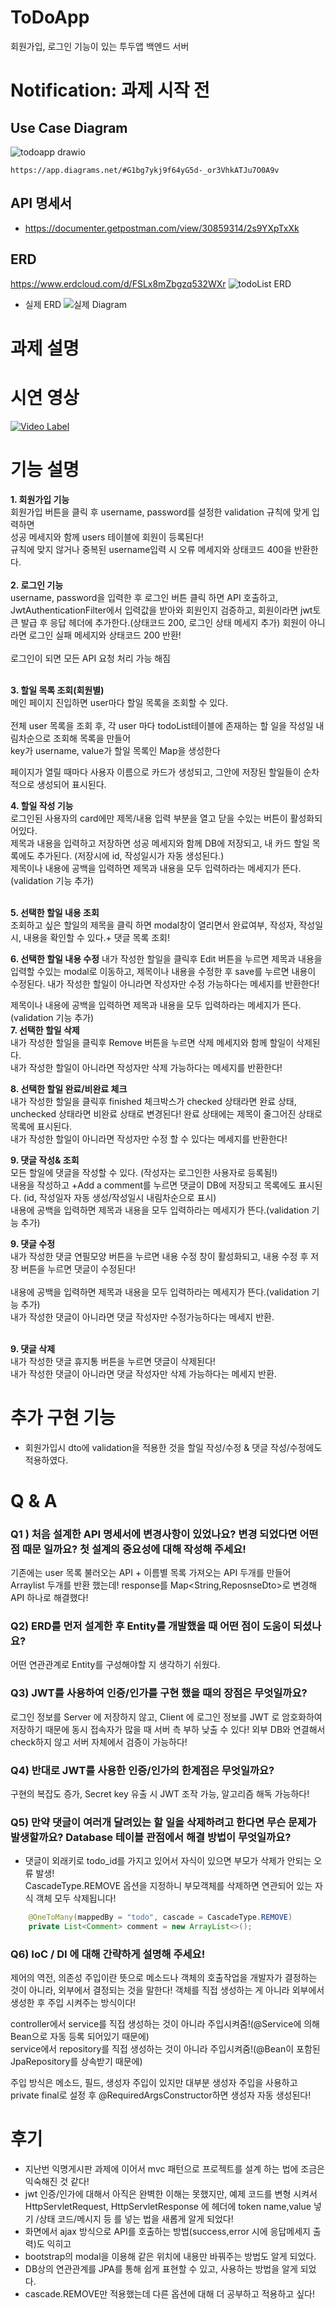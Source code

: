 # ToDoApp
회원가입, 로그인 기능이 있는 투두앱 백엔드 서버

# **Notification: 과제 시작 전**

## Use Case Diagram
![todoapp drawio](https://github.com/leeminju/ToDoApp/assets/19209147/1a799051-5579-4fe1-b4bf-d9351be27b36)

    https://app.diagrams.net/#G1bg7ykj9f64yG5d-_or3VhkATJu7O0A9v
## API 명세서
- https://documenter.getpostman.com/view/30859314/2s9YXpTxXk
    
## ERD
  https://www.erdcloud.com/d/FSLx8mZbgzq532WXr 
![todoList ERD](https://github.com/leeminju/ToDoApp/assets/19209147/c9ff681b-e6fe-4967-b849-8ea14a4944cd)
- 실제 ERD
![실제 Diagram](https://github.com/leeminju/ToDoApp/assets/19209147/5eac8c8c-c690-4c9f-9ba9-7275be1d5447)


# 과제 설명
# 시연 영상

[![Video Label](https://github.com/leeminju/ToDoApp/assets/19209147/b7cb7dbe-59dc-43d5-a867-97c55e948183)](https://www.youtube.com/embed/Oy8WAXJbofs)

# 기능 설명
**1. 회원가입 기능**<br>
회원가입 버튼을 클릭 후 username, password를 설정한 validation 규칙에 맞게 입력하면 <br>
성공 메세지와 함께 users 테이블에 회원이 등록된다!<br>
규칙에 맞지 않거나 중복된 username입력 시 오류 메세지와 상태코드 400을 반환한다. <br>
<br>
**2. 로그인 기능**<br>
username, password을 입력한 후 로그인 버튼 클릭 하면 API 호출하고,<br> 
JwtAuthenticationFilter에서 입력값을 받아와 회원인지 검증하고,
회원이라면 jwt토큰 발급 후 응답 헤더에 추가한다.(상태코드 200, 로그인 상태 메세지 추가)
회원이 아니라면 로그인 실패 메세지와 상태코드 200 반환!<br><br>
로그인이 되면 모든 API 요청 처리 가능 해짐<br><br>
 
**3. 할일 목록 조회(회원별)**<br>
메인 페이지 진입하면 user마다 할일 목록을 조회할 수 있다.<br><br>
전체 user 목록을 조회 후, 각 user 마다 todoList테이블에 존재하는 할 일을 작성일 내림차순으로 조회해 목록을 만들어<br>
key가 username, value가 할일 목록인 Map을 생성한다<br> 

페이지가 열릴 때마다 사용자 이름으로 카드가 생성되고, 그안에 저장된 할일들이 순차적으로 생성되어 표시된다.

**4. 할일 작성 기능**<br>
로그인된 사용자의 card에만 제목/내용 입력 부분을 열고 닫을 수있는 버튼이 활성화되어있다.<br>
제목과 내용을 입력하고 저장하면 성공 메세지와 함께 DB에 저장되고, 내 카드 할일 목록에도 추가된다.
(저장시에 id, 작성일시가 자동 생성된다.)<br>
제목이나 내용에 공백을 입력하면 제목과 내용을 모두 입력하라는 메세지가 뜬다.(validation 기능 추가)


<br>**5. 선택한 할일 내용 조회**
<br>조회하고 싶은 할일의 제목을 클릭 하면 modal창이 열리면서 완료여부, 작성자, 작성일시, 내용을 확인할 수 있다.+ 댓글 목록 조회!

**6. 선택한 할일 내용 수정**
내가 작성한 할일을 클릭후 Edit 버튼을 누르면 제목과 내용을 입력할 수있는 modal로 이동하고, 제목이나 내용을 수정한 후 save를 누르면 내용이 수정된다.
내가 작성한 할일이 아니라면 작성자만 수정 가능하다는 메세지를 반환한다!<br>

제목이나 내용에 공백을 입력하면 제목과 내용을 모두 입력하라는 메세지가 뜬다.(validation 기능 추가)
<br>**7. 선택한 할일 삭제**<br>
내가 작성한 할일을 클릭후 Remove 버튼을 누르면 삭제 메세지와 함께 할일이 삭제된다.
<br>내가 작성한 할일이 아니라면 작성자만 삭제 가능하다는 메세지를 반환한다!
 
**8. 선택한 할일 완료/비완료 체크**<br>
내가 작성한 할일을 클릭후 finished 체크박스가 checked 상태라면 완료 상태,<br>
unchecked 상태라면 비완료 상태로 변경된다!
완료 상태에는 제목이 줄그어진 상태로 목록에 표시된다.
<br>내가 작성한 할일이 아니라면 작성자만 수정 할 수 있다는 메세지를 반환한다!

**9. 댓글 작성& 조회**<br>
모든 할일에 댓글을 작성할 수 있다. (작성자는 로그인한 사용자로 등록됨!)<br>
내용을 작성하고 +Add a comment를 누르면 댓글이 DB에 저장되고 목록에도 표시된다. (id, 작성일자 자동 생성/작성일시 내림차순으로 표시)
<br>내용에 공백을 입력하면 제목과 내용을 모두 입력하라는 메세지가 뜬다.(validation 기능 추가)

**9. 댓글 수정**<br>
내가 작성한 댓글 연필모양 버튼을 누르면 내용 수정 창이 활성화되고, 내용 수정 후 저장 버튼을 누르면
댓글이 수정된다!<br>
<br>내용에 공백을 입력하면 제목과 내용을 모두 입력하라는 메세지가 뜬다.(validation 기능 추가)
<br>내가 작성한 댓글이 아니라면 댓글 작성자만 수정가능하다는 메세지 반환.

<br>**9. 댓글 삭제**<br>
내가 작성한 댓글 휴지통 버튼을 누르면 댓글이 삭제된다!
<br>내가 작성한 댓글이 아니라면 댓글 작성자만 삭제 가능하다는 메세지 반환.

# 추가 구현 기능
- 회원가입시 dto에 validation을 적용한 것을 할일 작성/수정 & 댓글 작성/수정에도 적용하였다.
# Q & A

### Q1 ) 처음 설계한 API 명세서에 변경사항이 있었나요? 변경 되었다면 어떤 점 때문 일까요? 첫 설계의 중요성에 대해 작성해 주세요!  
기존에는 user 목록 불러오는 API + 이름별 목록 가져오는 API 두개를 만들어 Arraylist 두개를 반환 했는데!
response를 Map<String,ReposnseDto>로 변경해  API 하나로 해결했다!

### Q2) ERD를 먼저 설계한 후 Entity를 개발했을 때 어떤 점이 도움이 되셨나요?
어떤 연관관계로 Entity를 구성해야할 지 생각하기 쉬웠다.

### Q3) JWT를 사용하여 인증/인가를 구현 했을 때의 장점은 무엇일까요?
로그인 정보를 Server 에 저장하지 않고, Client 에 로그인 정보를 JWT 로 암호화하여 저장하기 때문에 동시 접속자가 많을 때 서버 측 부하 낮출 수 있다!  외부 DB와 연결해서 check하지 않고 서버 자체에서 검증이 가능하다!

### Q4) 반대로 JWT를 사용한 인증/인가의 한계점은 무엇일까요?
구현의 복잡도 증가, Secret key 유출 시 JWT 조작 가능, 알고리즘 해독 가능하다!

### Q5)  만약 댓글이 여러개 달려있는 할 일을 삭제하려고 한다면 무슨 문제가 발생할까요? Database 테이블 관점에서 해결 방법이 무엇일까요?
  - 댓글이 외래키로 todo_id를 가지고 있어서 자식이 있으면 부모가 삭제가 안되는 오류 발생!   
 CascadeType.REMOVE 옵션을 지정하니  부모객체를 삭제하면 연관되어 있는 자식 객체 모두 삭제됩니다!
```java
    @OneToMany(mappedBy = "todo", cascade = CascadeType.REMOVE)
    private List<Comment> comment = new ArrayList<>();
```

### Q6)  IoC / DI 에 대해 간략하게 설명해 주세요!
제어의 역전, 의존성 주입이란 뜻으로 메소드나 객체의 호출작업을 개발자가 결정하는 것이 아니라, 외부에서 결정되는 것을 말한다!
객체를 직접 생성하는 게 아니라 외부에서 생성한 후 주입 시켜주는 방식이다!

controller에서 service를 직접 생성하는 것이 아니라 주입시켜줌!(@Service에 의해  Bean으로 자동 등록 되어있기 때문에)<br>
service에서 repository를 직접 생성하는 것이 아니라 주입시켜줌!(@Bean이 포함된 JpaRepository를 상속받기 때문에)

주입 방식은 메소드, 필드, 생성자 주입이 있지만 대부분  생성자 주입을 사용하고
private final로 설정 후 @RequiredArgsConstructor하면 생성자 자동 생성된다!

# 후기
- 지난번 익명게시판 과제에 이어서 mvc 패턴으로 프로젝트를 설계 하는 법에 조금은 익숙해진 것 같다!
- jwt 인증/인가에 대해서 아직은 완벽한 이해는 못했지만, 예제 코드를 변형 시켜서
HttpServletRequest,  HttpServletResponse 에 헤더에 token name,value 넣기 /상태 코드/메시지 등 를 넣는 법을 새롭게 알게 되었다! 
- 화면에서 ajax 방식으로 API를 호출하는 방법(success,error 시에 응답메세지 출력)도 익히고
- bootstrap의 modal을 이용해 같은 위치에 내용만 바꿔주는 방법도 알게 되었다.
- DB상의 연관관계를 JPA를 통해 쉽게 표현할 수 있고, 사용하는 방법을 알게 되었다.
- cascade.REMOVE만 적용했는데 다른 옵션에 대해 더 공부하고 적용하고 싶다!
